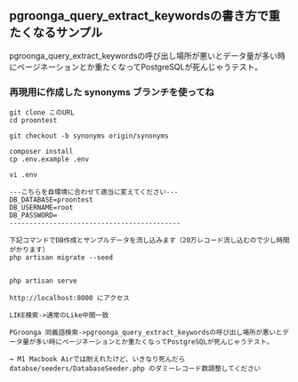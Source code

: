 ## pgroonga_query_extract_keywordsの書き方で重たくなるサンプル

pgroonga_query_extract_keywordsの呼び出し場所が悪いとデータ量が多い時にページネーションとか重たくなってPostgreSQLが死んじゃうテスト。

### 再現用に作成した synonyms ブランチを使ってね
```
git clone このURL
cd proontest

git checkout -b synonyms origin/synonyms

composer install
cp .env.example .env

vi .env

---こちらを自環境に合わせて適当に変えてください---
DB_DATABASE=proontest
DB_USERNAME=root
DB_PASSWORD=
-------------------------------------------

下記コマンドでDB作成とサンプルデータを流し込みます（20万レコード流し込むので少し時間がかります）
php artisan migrate --seed


php artisan serve

http://localhost:8000 にアクセス

LIKE検索->通常のLike中間一致

PGroonga 同義語検索->pgroonga_query_extract_keywordsの呼び出し場所が悪いとデータ量が多い時にページネーションとか重たくなってPostgreSQLが死んじゃうテスト。

→ M1 Macbook Airでは耐えれたけど、いきなり死んだら
databse/seeders/DatabaseSeeder.php のダミーレコード数調整してください
```
